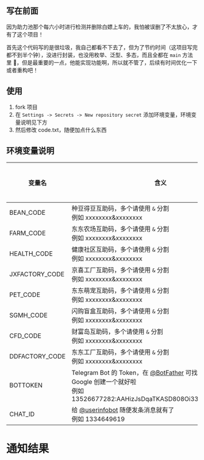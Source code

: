 ## 写在前面

因为助力池那个每六小时进行检测并删除白嫖上车的，我怕被误删了不太放心，才有了这个项目！

首先这个代码写的是很垃圾，我自己都看不下去了，但为了节约时间（这项目写完都不到半个钟），没进行封装，也没用枚举、泛型、多态，而且全都在 `main` 方法里 🤣，但是最重要的一点，他能实现功能啊，所以就不管了，后续有时间优化一下或者重构吧！

## 使用

1. fork 项目
2. 在 `Settings -> Secrets -> New repository secret` 添加环境变量，环境变量说明见下方
3. 然后修改 code.txt，随便加点什么东西

## 环境变量说明

| 变量名         | 含义                                                         | 是否必须 |
| -------------- | ------------------------------------------------------------ | -------- |
| BEAN_CODE      | 种豆得豆互助码，多个请使用 `&` 分割<br>例如 xxxxxxxx&xxxxxxxx | 是       |
| FARM_CODE      | 东东农场互助码，多个请使用 `&` 分割<br/>例如 xxxxxxxx&xxxxxxxx | 是       |
| HEALTH_CODE    | 健康社区互助码，多个请使用 `&` 分割<br/>例如 xxxxxxxx&xxxxxxxx | 是       |
| JXFACTORY_CODE | 京喜工厂互助码，多个请使用 `&` 分割<br/>例如 xxxxxxxx&xxxxxxxx | 是       |
| PET_CODE       | 东东萌宠互助码，多个请使用 `&` 分割<br/>例如 xxxxxxxx&xxxxxxxx | 是       |
| SGMH_CODE      | 闪购盲盒互助码，多个请使用 `&` 分割<br/>例如 xxxxxxxx&xxxxxxxx | 是       |
| CFD_CODE       | 财富岛互助码，多个请使用 `&` 分割<br/>例如 xxxxxxxx&xxxxxxxx | 是       |
| DDFACTORY_CODE | 东东工厂互助码，多个请使用 `&` 分割<br/>例如 xxxxxxxx&xxxxxxxx | 是       |
| BOTTOKEN       | Telegram Bot 的 Token，在 [@BotFather](https://t.me/BotFather) 可找到，没有的自己 Google 创建一个就好啦<br> 例如 13526677282:AAHizJsDqaTKASD808Oi33L8XPARZ8kmZb8 | 是       |
| CHAT_ID        | 给 [@userinfobot](https://t.me/userinfobot) 随便发条消息就有了<br/> 例如 1334649619 | 是       |

# 通知结果
